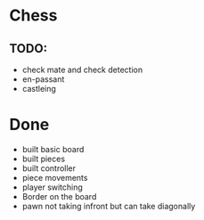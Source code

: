 # Chess

## TODO:
- check mate and check detection
- en-passant
- castleing 


# Done
- built basic board
- built pieces
- built controller
- piece movements
- player switching
- Border on the board
- pawn not taking infront but can take diagonally
